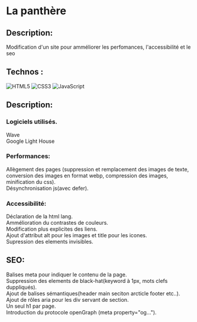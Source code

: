 

# La panthère

## Description:
Modification d'un site pour amméliorer les perfomances, l'accessibilité et le seo

## Technos :

![HTML5](https://img.shields.io/badge/html5-%23E34F26.svg?style=for-the-badge&logo=html5&logoColor=white)
![CSS3](https://img.shields.io/badge/css3-%231572B6.svg?style=for-the-badge&logo=css3&logoColor=white)
![JavaScript](https://img.shields.io/badge/javascript-%23323330.svg?style=for-the-badge&logo=javascript&logoColor=%23F7DF1E)


## Description:

### Logiciels utilisés.
Wave<br/>
Google Light House<br/>
### Performances:
Allègement des pages (suppression et remplacement des images de texte, conversion des images en format webp, compression des images, minification du css).<br/>
Désynchronisation js(avec defer).<br/>

### Accessibilité:
Déclaration de la html lang.<br/>
Ammélioration du contrastes de couleurs.<br/>
Modification plus explicites des liens.<br/>
Ajout d'attribut alt pour les images et title pour les icones.<br/>
Supression des elements invisibles.<br/>

## SEO:
Balises meta pour indiquer le contenu de la page.<br/>
Suppression des elements de black-hat(keyword à 1px, mots clefs duppliqués).<br/>
Ajout de balises sémantiques(header main seciton arcticle footer etc..).<br/>
Ajout de rôles aria pour les div servant de section.<br/>
Un seul h1 par page.<br/>
Introduction du protocole openGraph (meta property="og...").<br/>





